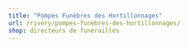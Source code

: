```yaml
---
title: "Pompes Funèbres des Hortillonnages"
url: /rivery/pompes-funebres-des-hortillonnages/
shop: directeurs de funérailles
---
```

